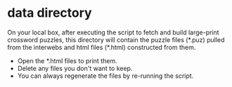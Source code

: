 # data directory

On your local box, after executing the script to fetch and build large-print crossword puzzles, this directory will contain the puzzle files (\*.puz) pulled from the interwebs and html files (\*.html) constructed from them.

- Open the *.html files to print them.
- Delete any files you don't want to keep.
- You can always regenerate the files by re-running the script.
